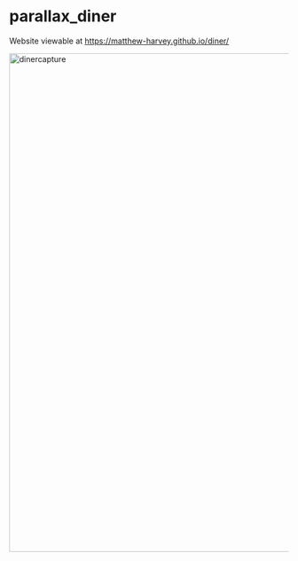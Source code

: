 # parallax_diner

Website viewable at https://matthew-harvey.github.io/diner/

<img align="centre" alt="dinercapture" width="900px" src="https://github.com/Matthew-Harvey/parallax_diner/blob/master/dinercapture.png?raw=true"/>
